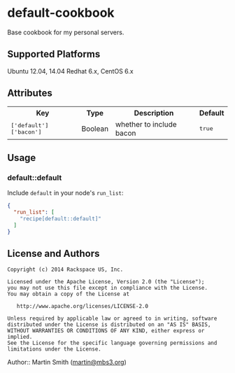 # default-cookbook

Base cookbook for my personal servers.

## Supported Platforms

Ubuntu 12.04, 14.04
Redhat 6.x, CentOS 6.x

## Attributes

<table>
  <tr>
    <th>Key</th>
    <th>Type</th>
    <th>Description</th>
    <th>Default</th>
  </tr>
  <tr>
    <td><tt>['default']['bacon']</tt></td>
    <td>Boolean</td>
    <td>whether to include bacon</td>
    <td><tt>true</tt></td>
  </tr>
</table>

## Usage

### default::default

Include `default` in your node's `run_list`:

```json
{
  "run_list": [
    "recipe[default::default]"
  ]
}
```

## License and Authors
```
Copyright (c) 2014 Rackspace US, Inc.

Licensed under the Apache License, Version 2.0 (the "License");
you may not use this file except in compliance with the License.
You may obtain a copy of the License at

   http://www.apache.org/licenses/LICENSE-2.0

Unless required by applicable law or agreed to in writing, software
distributed under the License is distributed on an "AS IS" BASIS,
WITHOUT WARRANTIES OR CONDITIONS OF ANY KIND, either express or implied.
See the License for the specific language governing permissions and
limitations under the License.
```

Author:: Martin Smith (martin@mbs3.org)
